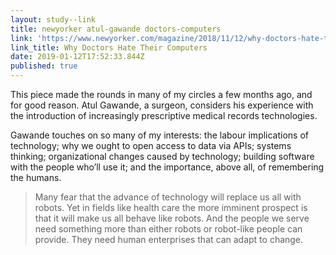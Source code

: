```yaml
---
layout: study--link
title: newyorker atul-gawande doctors-computers
link: 'https://www.newyorker.com/magazine/2018/11/12/why-doctors-hate-their-computers'
link_title: Why Doctors Hate Their Computers
date: 2019-01-12T17:52:33.844Z
published: true
---
```

This piece made the rounds in many of my circles a few months ago, and for good reason. Atul Gawande, a surgeon, considers his experience with the introduction of increasingly prescriptive medical records technologies.

Gawande touches on so many of my interests: the labour implications of technology; why we ought to open access to data via APIs; systems thinking; organizational changes caused by technology; building software with the people who’ll use it; and the importance, above all, of remembering the humans.

> Many fear that the advance of technology will replace us all with robots. Yet in fields like health care the more imminent prospect is that it will make us all behave like robots. And the people we serve need something more than either robots or robot-like people can provide. They need human enterprises that can adapt to change.
